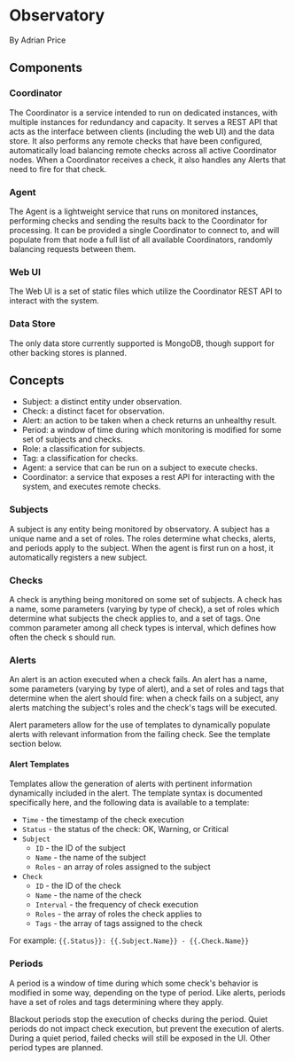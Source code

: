 # Observatory
By Adrian Price

## Components

### Coordinator
The Coordinator is a service intended to run on dedicated instances, with
multiple instances for redundancy and capacity. It serves a REST API that acts
as the interface between clients (including the web UI) and the data store. It
also performs any remote checks that have been configured, automatically load
balancing remote checks across all active Coordinator nodes. When a Coordinator
receives a check, it also handles any Alerts that need to fire for that check.

### Agent
The Agent is a lightweight service that runs on monitored instances, performing
checks and sending the results back to the Coordinator for processing. It can be
provided a single Coordinator to connect to, and will populate from that node a
full list of all available Coordinators, randomly balancing requests between them.

### Web UI
The Web UI is a set of static files which utilize the Coordinator REST API to
interact with the system.

### Data Store
The only data store currently supported is MongoDB, though support for other
backing stores is planned.

## Concepts
- Subject: a distinct entity under observation.
- Check: a distinct facet for observation.
- Alert: an action to be taken when a check returns an unhealthy result.
- Period: a window of time during which monitoring is modified for some set of
subjects and checks.
- Role: a classification for subjects.
- Tag: a classification for checks.
- Agent: a service that can be run on a subject to execute checks.
- Coordinator: a service that exposes a rest API for interacting with the system,
and executes remote checks.

### Subjects

A subject is any entity being monitored by observatory. A subject has a unique
name and a set of roles. The roles determine what checks, alerts, and periods
apply to the subject. When the agent is first run on a host, it automatically
registers a new subject.

### Checks

A check is anything being monitored on some set of subjects. A check has a name,
some parameters (varying by type of check), a set of roles which determine what
subjects the check applies to, and a set of tags. One common parameter among all
check types is interval, which defines how often the check s should run.

### Alerts

An alert is an action executed when a check fails. An alert has a name, some
parameters (varying by type of alert), and a set of roles and tags that determine
when the alert should fire: when a check fails on a subject, any alerts matching
the subject's roles and the check's tags will be executed.

Alert parameters allow for the use of templates to dynamically populate alerts
with relevant information from the failing check. See the template section below.

#### Alert Templates
Templates allow the generation of alerts with pertinent information dynamically
included in the alert. The template syntax is documented specifically here, and
the following data is available to a template:

- `Time` - the timestamp of the check execution
- `Status` - the status of the check: OK, Warning, or Critical
- `Subject`
  - `ID` - the ID of the subject
  - `Name` - the name of the subject
  - `Roles` - an array of roles assigned to the subject
- `Check`
  - `ID` - the ID of the check
  - `Name` - the name of the check
  - `Interval` - the frequency of check execution
  - `Roles` - the array of roles the check applies to
  - `Tags` - the array of tags assigned to the check

For example: `{{.Status}}: {{.Subject.Name}} - {{.Check.Name}}`

### Periods

A period is a window of time during which some check's behavior is modified in
some way, depending on the type of period. Like alerts, periods have a set of
roles and tags determining where they apply.

Blackout periods stop the execution of checks during the period. Quiet periods
do not impact check execution, but prevent the execution of alerts. During a
quiet period, failed checks will still be exposed in the UI. Other period types
are planned.
